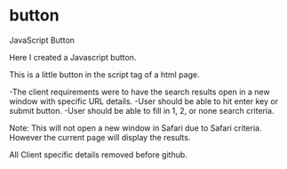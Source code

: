 # button
JavaScript Button

Here I created a Javascript button.

This is a little button in the script tag of a html page. 

-The client requirements were to have the search results open in a new window with specific URL details.
-User should be able to hit enter key or submit button.
-User should be able to fill in 1, 2, or none search criteria.

Note: This will not open a new window in Safari due to Safari criteria. However the current page will display the results.

All Client specific details removed before github.
